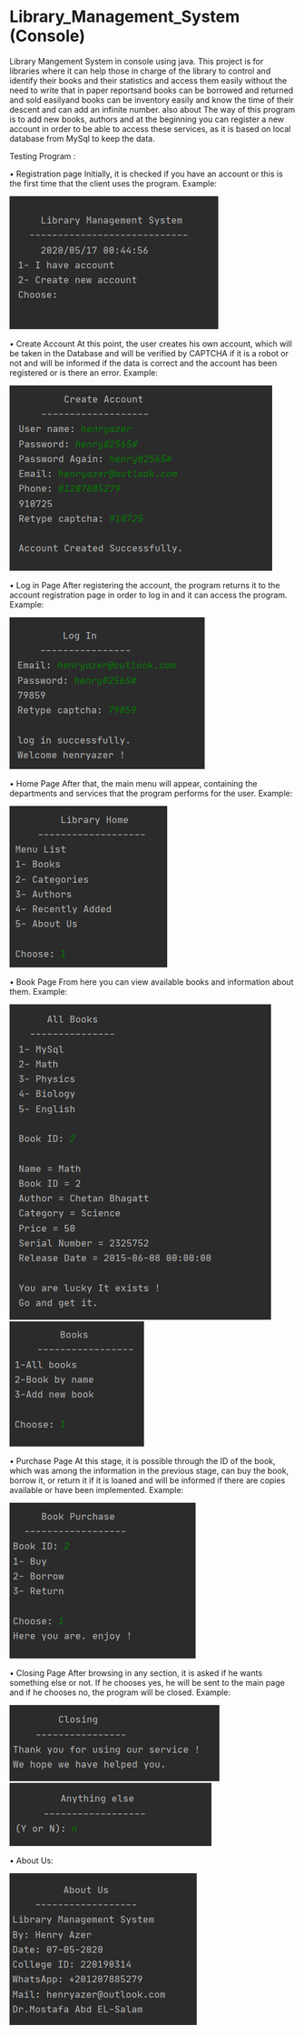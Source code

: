 # Library_Management_System (Console)
Library Mangement System in console using java.
This project is for libraries where it can help
those in charge of the library to control and identify their books and their statistics
and access them easily without the need to write that in paper reportsand books
can be borrowed and returned and sold easilyand books can be inventory easily
and know the time of their descent and can add an infinite number.
also about The way of this program is to add new books, authors
and at the beginning you can register a new account in order
to be able to access these services, 
as it is based on local database from MySql to keep the data.

Testing Program :

• Registration page Initially, it is checked if you have an account or this is the first time that the client uses the program.
Example:

![registration page](https://github.com/Henry-Azer/Console_LibraryManagementSystem/blob/master/images/First%20page.PNG?raw=true)

• Create Account At this point, the user creates his own account, which will be taken in the Database
and will be verified by CAPTCHA if it is a robot or not
and will be informed if the data is correct and the account has been registered or is there an error.
Example:

![create account](https://github.com/Henry-Azer/Console_LibraryManagementSystem/blob/master/images/Create.PNG?raw=true)


• Log in Page After registering the account, the program returns it to the account registration page
in order to log in and it can access the program.
Example:

![log in](https://github.com/Henry-Azer/Console_LibraryManagementSystem/blob/master/images/Log%20in.PNG?raw=true)


• Home Page After that, the main menu will appear, containing the departments and services that the program performs for the user.
Example:

![home page](https://github.com/Henry-Azer/Console_LibraryManagementSystem/blob/master/images/home.PNG?raw=true)

• Book Page From here you can view available books and information about them.
Example:

![book example](https://github.com/Henry-Azer/Console_LibraryManagementSystem/blob/master/images/all%20books.PNG?raw=true)
![books page](https://github.com/Henry-Azer/Console_LibraryManagementSystem/blob/master/images/books.PNG?raw=true)

• Purchase Page At this stage, it is possible through the ID of the book,
which was among the information in the previous stage, can buy the book, borrow it,
or return it if it is loaned and will be informed if there are copies available or have been implemented.
Example:

![purchase page](https://github.com/Henry-Azer/Console_LibraryManagementSystem/blob/master/images/buy.PNG?raw=true)

• Closing Page After browsing in any section, it is asked if he wants something else or not. If he chooses yes,
he will be sent to the main page and if he chooses no,
the program will be closed. 
Example:

![closing](https://github.com/Henry-Azer/Console_LibraryManagementSystem/blob/master/images/close.PNG?raw=true)
![anything else](https://github.com/Henry-Azer/Console_LibraryManagementSystem/blob/master/images/anything%20else.PNG?raw=true)

• About Us:

![about us](https://github.com/Henry-Azer/Console_LibraryManagementSystem/blob/master/images/about.PNG?raw=true)
